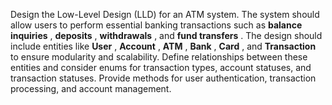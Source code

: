 Design the Low-Level Design (LLD) for an ATM system. The system should allow users to perform essential banking transactions such as  **balance inquiries** ,  **deposits** ,  **withdrawals** , and  **fund transfers** . The design should include entities like  **User** ,  **Account** ,  **ATM** ,  **Bank** ,  **Card** , and **Transaction** to ensure modularity and scalability. Define relationships between these entities and consider enums for transaction types, account statuses, and transaction statuses. Provide methods for user authentication, transaction processing, and account management.
